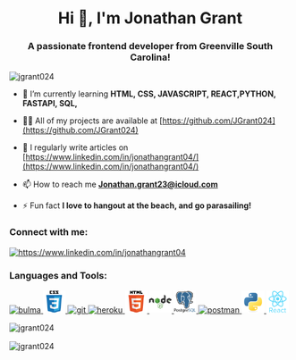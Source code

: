 <h1 align="center">Hi 👋, I'm Jonathan Grant</h1>
<h3 align="center">A passionate frontend developer from Greenville South Carolina!</h3>

<p align="left"> <img src="https://komarev.com/ghpvc/?username=jgrant024&label=Profile%20views&color=0e75b6&style=flat" alt="jgrant024" /> </p>

- 🌱 I’m currently learning **HTML, CSS, JAVASCRIPT, REACT,PYTHON, FASTAPI, SQL,**

- 👨‍💻 All of my projects are available at [https://github.com/JGrant024](https://github.com/JGrant024)

- 📝 I regularly write articles on [https://www.linkedin.com/in/jonathangrant04/](https://www.linkedin.com/in/jonathangrant04/)

- 📫 How to reach me **Jonathan.grant23@icloud.com**

- ⚡ Fun fact **I love to hangout at the beach, and go parasailing!**

<h3 align="left">Connect with me:</h3>
<p align="left">
<a href="https://linkedin.com/in/https://www.linkedin.com/in/jonathangrant04" target="blank"><img align="center" src="https://raw.githubusercontent.com/rahuldkjain/github-profile-readme-generator/master/src/images/icons/Social/linked-in-alt.svg" alt="https://www.linkedin.com/in/jonathangrant04" height="30" width="40" /></a>
</p>

<h3 align="left">Languages and Tools:</h3>
<p align="left"> <a href="https://bulma.io/" target="_blank" rel="noreferrer"> <img src="https://raw.githubusercontent.com/gilbarbara/logos/804dc257b59e144eaca5bc6ffd16949752c6f789/logos/bulma.svg" alt="bulma" width="40" height="40"/> </a> <a href="https://www.w3schools.com/css/" target="_blank" rel="noreferrer"> <img src="https://raw.githubusercontent.com/devicons/devicon/master/icons/css3/css3-original-wordmark.svg" alt="css3" width="40" height="40"/> </a> <a href="https://git-scm.com/" target="_blank" rel="noreferrer"> <img src="https://www.vectorlogo.zone/logos/git-scm/git-scm-icon.svg" alt="git" width="40" height="40"/> </a> <a href="https://heroku.com" target="_blank" rel="noreferrer"> <img src="https://www.vectorlogo.zone/logos/heroku/heroku-icon.svg" alt="heroku" width="40" height="40"/> </a> <a href="https://www.w3.org/html/" target="_blank" rel="noreferrer"> <img src="https://raw.githubusercontent.com/devicons/devicon/master/icons/html5/html5-original-wordmark.svg" alt="html5" width="40" height="40"/> </a> <a href="https://nodejs.org" target="_blank" rel="noreferrer"> <img src="https://raw.githubusercontent.com/devicons/devicon/master/icons/nodejs/nodejs-original-wordmark.svg" alt="nodejs" width="40" height="40"/> </a> <a href="https://www.postgresql.org" target="_blank" rel="noreferrer"> <img src="https://raw.githubusercontent.com/devicons/devicon/master/icons/postgresql/postgresql-original-wordmark.svg" alt="postgresql" width="40" height="40"/> </a> <a href="https://postman.com" target="_blank" rel="noreferrer"> <img src="https://www.vectorlogo.zone/logos/getpostman/getpostman-icon.svg" alt="postman" width="40" height="40"/> </a> <a href="https://www.python.org" target="_blank" rel="noreferrer"> <img src="https://raw.githubusercontent.com/devicons/devicon/master/icons/python/python-original.svg" alt="python" width="40" height="40"/> </a> <a href="https://reactjs.org/" target="_blank" rel="noreferrer"> <img src="https://raw.githubusercontent.com/devicons/devicon/master/icons/react/react-original-wordmark.svg" alt="react" width="40" height="40"/> </a> </p>

<p><img align="center" src="https://github-readme-stats.vercel.app/api/top-langs?username=jgrant024&show_icons=true&locale=en&layout=compact" alt="jgrant024" /></p>

<p><img align="center" src="https://github-readme-streak-stats.herokuapp.com/?user=jgrant024&" alt="jgrant024" /></p>
